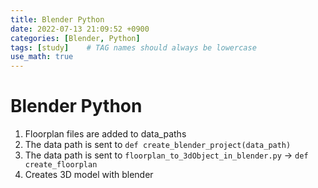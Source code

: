 ```yaml
---
title: Blender Python
date: 2022-07-13 21:09:52 +0900
categories: [Blender, Python]
tags: [study]    # TAG names should always be lowercase
use_math: true
---
```


# **Blender Python**

1. Floorplan files are added to data_paths
2. The data path is sent to `def create_blender_project(data_path)`
3. The data path is sent to `floorplan_to_3dObject_in_blender.py` &rarr; `def create_floorplan`
4. Creates 3D model with blender

